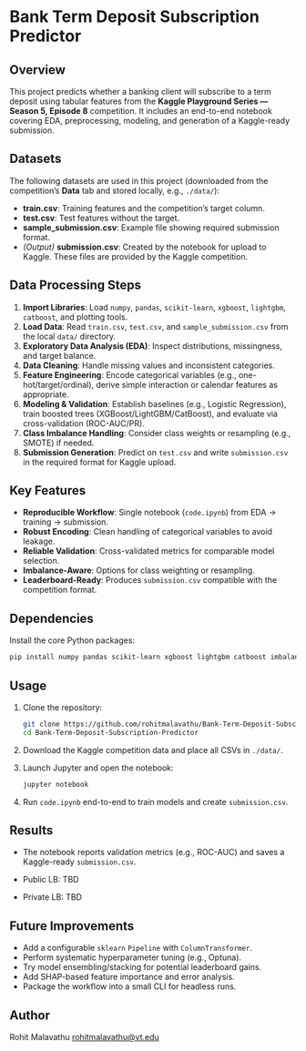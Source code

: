 # Bank Term Deposit Subscription Predictor

## Overview

This project predicts whether a banking client will subscribe to a term deposit using tabular features from the **Kaggle Playground Series — Season 5, Episode 8** competition. It includes an end-to-end notebook covering EDA, preprocessing, modeling, and generation of a Kaggle-ready submission.

## Datasets

The following datasets are used in this project (downloaded from the competition’s **Data** tab and stored locally, e.g., `./data/`):

* **train.csv**: Training features and the competition’s target column.
* **test.csv**: Test features without the target.
* **sample\_submission.csv**: Example file showing required submission format.
* *(Output)* **submission.csv**: Created by the notebook for upload to Kaggle.
  These files are provided by the Kaggle competition.

## Data Processing Steps

1. **Import Libraries**: Load `numpy`, `pandas`, `scikit-learn`, `xgboost`, `lightgbm`, `catboost`, and plotting tools.
2. **Load Data**: Read `train.csv`, `test.csv`, and `sample_submission.csv` from the local `data/` directory.
3. **Exploratory Data Analysis (EDA)**: Inspect distributions, missingness, and target balance.
4. **Data Cleaning**: Handle missing values and inconsistent categories.
5. **Feature Engineering**: Encode categorical variables (e.g., one-hot/target/ordinal), derive simple interaction or calendar features as appropriate.
6. **Modeling & Validation**: Establish baselines (e.g., Logistic Regression), train boosted trees (XGBoost/LightGBM/CatBoost), and evaluate via cross-validation (ROC-AUC/PR).
7. **Class Imbalance Handling**: Consider class weights or resampling (e.g., SMOTE) if needed.
8. **Submission Generation**: Predict on `test.csv` and write `submission.csv` in the required format for Kaggle upload.

## Key Features

* **Reproducible Workflow**: Single notebook (`code.ipynb`) from EDA → training → submission.
* **Robust Encoding**: Clean handling of categorical variables to avoid leakage.
* **Reliable Validation**: Cross-validated metrics for comparable model selection.
* **Imbalance-Aware**: Options for class weighting or resampling.
* **Leaderboard-Ready**: Produces `submission.csv` compatible with the competition format.

## Dependencies

Install the core Python packages:

```bash
pip install numpy pandas scikit-learn xgboost lightgbm catboost imbalanced-learn matplotlib seaborn jupyter
```

## Usage

1. Clone the repository:

   ```bash
   git clone https://github.com/rohitmalavathu/Bank-Term-Deposit-Subscription-Predictor.git
   cd Bank-Term-Deposit-Subscription-Predictor
   ```
2. Download the Kaggle competition data and place all CSVs in `./data/`.
3. Launch Jupyter and open the notebook:

   ```bash
   jupyter notebook
   ```
4. Run `code.ipynb` end-to-end to train models and create `submission.csv`.

## Results

* The notebook reports validation metrics (e.g., ROC-AUC) and saves a Kaggle-ready `submission.csv`.

* Public LB: TBD

* Private LB: TBD

## Future Improvements

* Add a configurable `sklearn` `Pipeline` with `ColumnTransformer`.
* Perform systematic hyperparameter tuning (e.g., Optuna).
* Try model ensembling/stacking for potential leaderboard gains.
* Add SHAP-based feature importance and error analysis.
* Package the workflow into a small CLI for headless runs.

## Author

Rohit Malavathu
[rohitmalavathu@vt.edu](mailto:rohitmalavathu@vt.edu)
